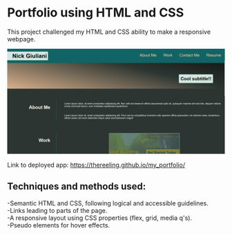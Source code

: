 # Portfolio using HTML and CSS


This project challenged my HTML and CSS ability to make a responsive webpage.  



![Capture](assets/images/Capture.PNG)  


Link to deployed app: https://thereeling.github.io/my_portfolio/


## Techniques and methods used:  

-Semantic HTML and CSS, following logical and accessible guidelines.  
-Links leading to parts of the page.  
-A responsive layout using CSS properties (flex, grid, media q's).  
-Pseudo elements for hover effects.

